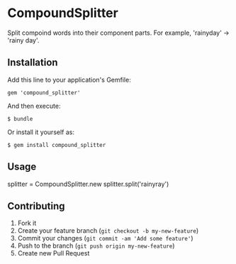 # CompoundSplitter

Split compoind words into their component parts. For example, 'rainyday' ->
'rainy day'.

## Installation

Add this line to your application's Gemfile:

    gem 'compound_splitter'

And then execute:

    $ bundle

Or install it yourself as:

    $ gem install compound_splitter

## Usage

splitter = CompoundSplitter.new
splitter.split('rainyray')

## Contributing

1. Fork it
2. Create your feature branch (`git checkout -b my-new-feature`)
3. Commit your changes (`git commit -am 'Add some feature'`)
4. Push to the branch (`git push origin my-new-feature`)
5. Create new Pull Request
